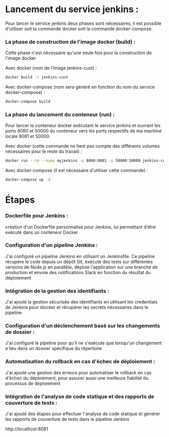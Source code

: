 # Lancement du service jenkins :

Pour lancer le service jenkins deux phases sont nécessaires, il est possible d'utiliser soit la commande docker soit la commande docker-compose. 

### La phase de construction de l'image docker (build) :

Cette phase n'est nécessaire qu'une seule fois pour la construction de l'image docker

Avec docker (nom de l'image jenkins-cust) :

```bash
docker build -t jenkins-cust
```

Avec docker-compose (nom sera généré en fonction du nom du service docker-compose) :

```bash
docker-compose build
```

### La phase du lancement du conteneur (run) :

Pour lancer le conteneur docker exécutant le service jenkins et ouvrant les ports 8080 et 50000 du conteneur vers les ports respectifs de ma machine locale 8081 et 50000.

Avec docker (cette commande ne tient pas compte des différents volumes nécessaires pour le reste du travail) :

```bash
docker run --rm --name myjenkins -p 8080:8081 -p 50000:50000 jenkins-cust
```

Avec docker-compose (il est nécessaire d'utiliser cette commande) :

```bash
docker-compose up -d
```

# Étapes 

### Dockerfile pour Jenkins :

création d'un Dockerfile personnalisé pour Jenkins, lui permettant d'être exécuté dans un conteneur Docker

### Configuration d'un pipeline Jenkins : 

J'ai configuré un pipeline Jenkins en utilisant un Jenkinsfile. Ce pipeline récupère le code depuis un dépôt Git, exécute des tests sur différentes versions de Node.js en parallèle, déploie l'application sur une branche de production et envoie des notifications Slack en fonction du résultat du déploiement

### Intégration de la gestion des identifiants : 

J'ai ajouté la gestion sécurisée des identifiants en utilisant les credentials de Jenkins pour stocker et récupérer les secrets nécessaires dans le pipeline

### Configuration d'un déclenchement basé sur les changements de dossier : 

J'ai configuré le pipeline pour qu'il ne s'exécute que lorsqu'un changement a lieu dans un dossier spécifique du répertoire

### Automatisation du rollback en cas d'échec de déploiement : 

J'ai ajouté une gestion des erreurs pour automatiser le rollback en cas d'échec du déploiement, pour assurer aussi une meilleure fiabilité du processus de déploiement

### Intégration de l'analyse de code statique et des rapports de couverture de tests : 

J'ai ajouté des étapes pour effectuer l'analyse de code statique et générer les rapports de couverture de tests dans le pipeline Jenkins



http://localhost:8081